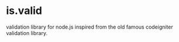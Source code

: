 # is.valid

validation library for node.js inspired from the old famous codeigniter validation library.